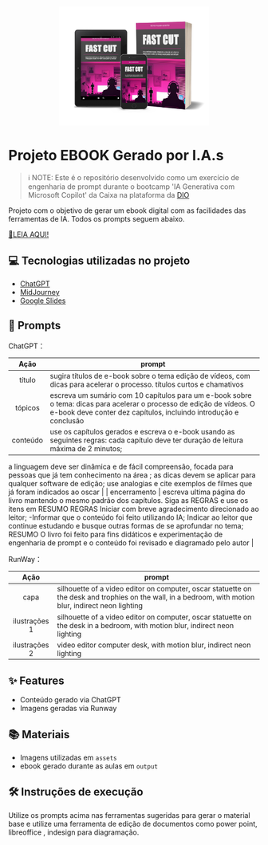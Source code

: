 


<p align="center">
<img 
    src="./assets/mockup_fast_cut.jpg"
    width="300"  
/>
</p>

# Projeto EBOOK Gerado por I.A.s


 > ℹ️ NOTE: Este é o repositório desenvolvido como um exercício de engenharia de prompt durante o bootcamp 'IA Generativa com Microsoft Copilot' da Caixa na plataforma da [DIO](https://dio.me)

Projeto com o objetivo de gerar um ebook digital com as facilidades das ferramentas de IA. Todos os prompts
seguem abaixo.

<a href="https://github.com/brunovalerin/ebook-fast-cut-ai/blob/main/output/FAST_CUT_ptbr.pdf" title="View PDF now"> 📕LEIA AQUI!</a>

## 💻 Tecnologias utilizadas no projeto

- [ChatGPT](https://chat.openai.com/) 
- [MidJourney](https://runwayml.com/)
- [Google Slides](https://workspace.google.com/products/slides/)

## 🧠 Prompts


ChatGPT：

|   Ação   | prompt                                                                                                                                                                                                                                                                         |
| :------: | ------------------------------------------------------------------------------------------------------------------------------------------------------------------------------------------------------------------------------------------------------------------------------ |
|  título  | sugira títulos de e-book sobre o tema edição de vídeos, com dicas para acelerar o processo. títulos curtos e chamativos |                                                     
| tópicos | escreva um sumário com 10 capítulos para um e-book sobre o tema: dicas para acelerar o processo de edição de vídeos. O e-book deve conter dez capítulos, incluindo introdução e conclusão |
| conteúdo | use  os capítulos gerados e escreva o e-book usando as seguintes regras: cada capítulo deve ter duração de leitura máxima de 2 minutos; 
a linguagem deve ser dinâmica e de fácil compreensão, focada para pessoas que já tem conhecimento na área ;
as dicas devem se aplicar para qualquer software de edição;
use analogias e cite exemplos de filmes que já foram indicados ao oscar |
| encerramento | escreva ultima página do livro mantendo o mesmo padrão dos capítulos. Siga as REGRAS e use os itens em RESUMO
REGRAS
Iniciar com breve agradecimento direcionado ao leitor;
-Informar que o conteúdo foi feito utilizando IA;
Indicar ao leitor que continue estudando e busque outras formas de se aprofundar no tema;
RESUMO
O livro foi feito para fins didáticos e experimentação de engenharia de prompt e o conteúdo foi revisado e diagramado pelo autor |

RunWay：

|  Ação  | prompt                                                                                 |
| :----: | -------------------------------------------------------------------------------------- |
| capa | silhouette of a video editor on computer, oscar statuette on the desk and trophies on the wall, in a bedroom, with motion blur, indirect neon lighting |
| ilustrações 1 | silhouette of a video editor on computer, oscar statuette on the desk in a bedroom, with motion blur, indirect neon lighting |
| ilustrações 2 | video editor computer desk, with motion blur, indirect neon lighting |

## ✨ Features

- Conteúdo gerado via ChatGPT
- Imagens geradas via Runway

## 📚 Materiais

- Imagens utilizadas em `assets`
- ebook gerado durante as aulas em `output`

## 🛠️ Instruções de execução

Utilize os prompts acima nas ferramentas sugeridas para gerar o material base e utilize uma ferramenta de edição de documentos como power point, libreoffice , indesign para diagramação.
